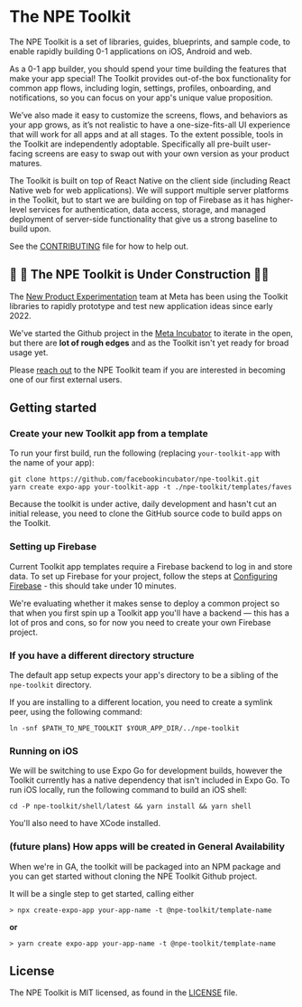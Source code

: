 # The NPE Toolkit

The NPE Toolkit is a set of libraries, guides, blueprints, and sample code, to
enable rapidly building 0-1 applications on iOS, Android and web.

As a 0-1 app builder, you should spend your time building the features that make
your app special! The Toolkit provides out-of-the box functionality for common
app flows, including login, settings, profiles, onboarding, and notifications,
so you can focus on your app's unique value proposition.

We’ve also made it easy to customize the screens, flows, and behaviors as your
app grows, as it’s not realistic to have a one-size-fits-all UI experience that
will work for all apps and at all stages. To the extent possible, tools in the
Toolkit are independently adoptable. Specifically all pre-built user-facing
screens are easy to swap out with your own version as your product matures.

The Toolkit is built on top of React Native on the client side (including React
Native web for web applications). We will support multiple server platforms in
the Toolkit, but to start we are building on top of Firebase as it has
higher-level services for authentication, data access, storage, and managed
deployment of server-side functionality that give us a strong baseline to build
upon.

See the [CONTRIBUTING](CONTRIBUTING.md) file for how to help out.

## 🚧 🚧 The NPE Toolkit is Under Construction 🚧🚧

The [New Product Experimentation](https://npe.fb.com) team at Meta has been
using the Toolkit libraries to rapidly prototype and test new application ideas
since early 2022.

We've started the Github project in the
[Meta Incubator](https://github.com/facebookincubator) to iterate in the open,
but there are **lot of rough edges** and as the Toolkit isn't yet ready for
broad usage yet.

Please [reach out](mailto:npe-toolkit-project@meta.com) to the NPE Toolkit team
if you are interested in becoming one of our first external users.

## Getting started

### Create your new Toolkit app from a template

To run your first build, run the following (replacing `your-toolkit-app` with
the name of your app):

```
git clone https://github.com/facebookincubator/npe-toolkit.git
yarn create expo-app your-toolkit-app -t ./npe-toolkit/templates/faves
```

Because the toolkit is under active, daily development and hasn't cut an initial
release, you need to clone the GitHub source code to build apps on the Toolkit.

### Setting up Firebase

Current Toolkit app templates require a Firebase backend to log in and store
data. To set up Firebase for your project, follow the steps at
[Configuring Firebase](docs/getting-started/Firebase.md) - this should take
under 10 minutes.

We're evaluating whether it makes sense to deploy a common project so that when
you first spin up a Toolkit app you'll have a backend — this has a lot of pros
and cons, so for now you need to create your own Firebase project.

### If you have a different directory structure

The default app setup expects your app's directory to be a sibling of the
`npe-toolkit` directory.

If you are installing to a different location, you need to create a symlink
peer, using the following command:

```
ln -snf $PATH_TO_NPE_TOOLKIT $YOUR_APP_DIR/../npe-toolkit
```

### Running on iOS

We will be switching to use Expo Go for development builds, however the Toolkit
currently has a native dependency that isn't included in Expo Go. To run iOS
locally, run the following command to build an iOS shell:

```
cd -P npe-toolkit/shell/latest && yarn install && yarn shell
```

You'll also need to have XCode installed.

### (future plans) How apps will be created in General Availability

When we're in GA, the toolkit will be packaged into an NPM package and you can
get started without cloning the NPE Toolkit Github project.

It will be a single step to get started, calling either

```
> npx create-expo-app your-app-name -t @npe-toolkit/template-name
```

**or**

```
> yarn create expo-app your-app-name -t @npe-toolkit/template-name
```

## License

The NPE Toolkit is MIT licensed, as found in the [LICENSE](LICENSE) file.
